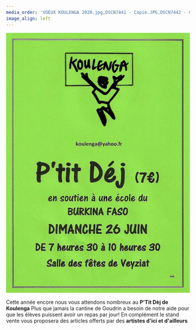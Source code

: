 ```yaml
---
media_order: 'VOEUX KOULENGA 2020.jpg,DSCN7441 - Copie.JPG,DSCN7442 - Copie.JPG,DSCN7443 - Copie.JPG,DSCN7440 - Copie.JPG,COURSE PAINLEVE.jpg,Voix de l''ain 31.01.2020.jpg,DSCN7159 - Copie.JPG,2020.07  Inondation 1.JPG,2020.07 Inondation 2.JPG,CM2 2.jpg,VOEUX MAIL.jpg,PHOTO-2021-01-07-11-29-49.jpg,PHOTO-2021-01-07-11-31-27.jpg,PHOTO-2021-01-07-11-31-53.jpg,PHOTO-2021-02-13-10-25-48.jpg,PHOTO-2021-02-13-10-34-28.1jpg.jpg,Chèque cross St Jo 2020.png,Affichette.jpg,IMG_20210704_081937.jpg,IMG_20210704_085726.jpg,IMG_20210704_093700.jpg,Carte Burkina terrorisme 11.2021.jpg,VOEUX MAIL 2022.jpg,Salades  1 .jpg,IMG-20220129-WA0002.jpg'
image_align: left
---
```


![Affichette%20Scan](Affichette%20Scan.jpg "Affichette%20Scan")

Cette année encore nous vous attendons nombreux au **P'Tit Dèj de Koulenga**
Plus que jamais la cantine de Goudrin a besoin de notre aide pour que les élèves puissent avoir un repas par jour!
En complément le stand vente vous proposera des articles offerts par des **artistes d'ici et d'ailleurs**